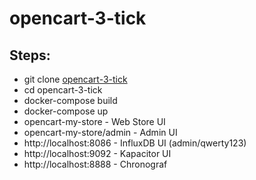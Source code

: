 # opencart-3-tick
## Steps:
* git clone [opencart-3-tick](https://github.com/vbr8l/opencart-3-tick.git)
* cd opencart-3-tick
* docker-compose build
* docker-compose up
* opencart-my-store - Web Store UI
* opencart-my-store/admin - Admin UI
* http://localhost:8086 - InfluxDB UI (admin/qwerty123)
* http://localhost:9092 - Kapacitor UI
* http://localhost:8888 - Chronograf
